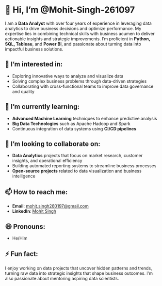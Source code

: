 # 👋 Hi, I’m @Mohit-Singh-261097

I am a **Data Analyst** with over four years of experience in leveraging data analytics to drive business decisions and optimize performance. My expertise lies in combining technical skills with business acumen to deliver actionable insights and strategic improvements. I’m proficient in **Python, SQL, Tableau**, and **Power BI**, and passionate about turning data into impactful business solutions.

## 👀 I’m interested in:
- Exploring innovative ways to analyze and visualize data
- Solving complex business problems through data-driven strategies
- Collaborating with cross-functional teams to improve data governance and quality

## 🌱 I’m currently learning:
- **Advanced Machine Learning** techniques to enhance predictive analysis
- **Big Data Technologies** such as Apache Hadoop and Spark
- Continuous integration of data systems using **CI/CD pipelines**

## 💞️ I’m looking to collaborate on:
- **Data Analytics** projects that focus on market research, customer insights, and operational efficiency
- Building automated reporting systems to streamline business processes
- **Open-source projects** related to data visualization and business intelligence

## 📫 How to reach me:
- **Email**: [mohit.singh260197@gmail.com](mailto:mohit.singh260197@gmail.com)
- **LinkedIn**: [Mohit Singh](https://www.linkedin.com/in/mohit-singh-661427181/)

## 😄 Pronouns:
- He/Him

## ⚡ Fun fact:
I enjoy working on data projects that uncover hidden patterns and trends, turning raw data into strategic insights that shape business outcomes. I'm also passionate about mentoring aspiring data scientists.
